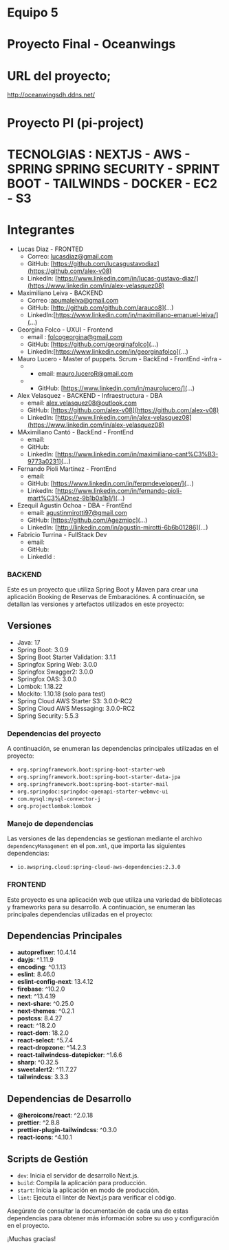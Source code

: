 # Equipo 5

#  Proyecto Final - Oceanwings

# URL del proyecto;
http://oceanwingsdh.ddns.net/


# Proyecto PI (pi-project)


# TECNOLGIAS : NEXTJS - AWS - SPRING SPRING SECURITY - SPRINT BOOT - TAILWINDS - DOCKER - EC2 - S3 

# Integrantes
- Lucas Diaz - FRONTED
    - Correo: [lucasdiaz@gmail.com](...)
    - GitHub: [https://github.com/lucasgustavodiaz](https://github.com/alex-v08)
    - LinkedIn: [https://www.linkedin.com/in/lucas-gustavo-diaz/](https://www.linkedin.com/in/alex-velasquez08)
- Maximiliano Leiva - BACKEND
    - Correo :[apumaleiva@gmail.com](...)
    - GitHub: [http://github.com/github.com/arauco8](...)
    - LinkedIn:[https://www.linkedin.com/in/maximiliano-emanuel-leiva/](...)
- Georgina Folco - UXUI - Frontend
    - email : [folcogeorgina@gmail.com](...)
    - GitHub: [https://github.com/georginafolco](...)
    - LinkedIn:[https://www.linkedin.com/in/georginafolco](...)
- Mauro Lucero - Master of puppets. Scrum - BackEnd - FrontEnd -infra - 
   - - email: [mauro.luceroR@gmail.com](...)
   - - GitHub: [https://www.linkedin.com/in/maurolucero/](...)
- Alex Velasquez - BACKEND - Infraestructura - DBA
    - email: [alex.velasquez08@outlook.com](...)
    - GitHub: [https://github.com/alex-v08](https://github.com/alex-v08)
    - LinkedIn: [https://www.linkedin.com/in/alex-velasquez08](https://www.linkedin.com/in/alex-velasquez08)
- MAximiliano Cantó - BackEnd - FrontEnd
    - email: [](...)
    - GitHub: [](...)
    - LinkedIn: [https://www.linkedin.com/in/maximiliano-cant%C3%B3-9773a0231](...)
- Fernando Pioli Martínez - FrontEnd
    - email: [](...)
    - GitHub: [https://www.linkedin.com/in/ferpmdeveloper/](...)
    - LinkedIn: [https://www.linkedin.com/in/fernando-pioli-mart%C3%ADnez-9b1b0a1b1/](...)
- Ezequil Agustin Ochoa - DBA - FrontEnd
    - email: [agustinmirotti97@gmail.com](...)
    - GitHub: [https://github.com/Agezmioc](...)
    - LinkedIn: [http://linkedin.com/in/agustín-mirotti-6b6b01286](...)
- Fabricio Turrina - FullStack Dev
    - email: [](...)
    - GitHub: [](...)
    - LinkedId : [](...)

### BACKEND 
Este es un proyecto que utiliza Spring Boot y Maven para crear una aplicación Booking de Reservas de Embaraciónes. A continuación, se detallan las versiones y artefactos utilizados en este proyecto:

## Versiones

- Java: 17
- Spring Boot: 3.0.9
- Spring Boot Starter Validation: 3.1.1
- Springfox Spring Web: 3.0.0
- Springfox Swagger2: 3.0.0
- Springfox OAS: 3.0.0
- Lombok: 1.18.22
- Mockito: 1.10.18 (solo para test)
- Spring Cloud AWS Starter S3: 3.0.0-RC2
- Spring Cloud AWS Messaging: 3.0.0-RC2
- Spring Security: 5.5.3

### Dependencias del proyecto

A continuación, se enumeran las dependencias principales utilizadas en el proyecto:

- `org.springframework.boot:spring-boot-starter-web`
- `org.springframework.boot:spring-boot-starter-data-jpa`
- `org.springframework.boot:spring-boot-starter-mail`
- `org.springdoc:springdoc-openapi-starter-webmvc-ui`
- `com.mysql:mysql-connector-j`
- `org.projectlombok:lombok`

### Manejo de dependencias

Las versiones de las dependencias se gestionan mediante el archivo `dependencyManagement` en el `pom.xml`, que importa las siguientes dependencias:

- `io.awspring.cloud:spring-cloud-aws-dependencies:2.3.0`

### FRONTEND 


Este proyecto es una aplicación web que utiliza una variedad de bibliotecas y frameworks para su desarrollo. A continuación, se enumeran las principales dependencias utilizadas en el proyecto:

## Dependencias Principales

- **autoprefixer**: 10.4.14
- **dayjs**: ^1.11.9
- **encoding**: ^0.1.13
- **eslint**: 8.46.0
- **eslint-config-next**: 13.4.12
- **firebase**: ^10.2.0
- **next**: ^13.4.19
- **next-share**: ^0.25.0
- **next-themes**: ^0.2.1
- **postcss**: 8.4.27
- **react**: ^18.2.0
- **react-dom**: 18.2.0
- **react-select**: ^5.7.4
- **react-dropzone**: ^14.2.3
- **react-tailwindcss-datepicker**: ^1.6.6
- **sharp**: ^0.32.5
- **sweetalert2**: ^11.7.27
- **tailwindcss**: 3.3.3

## Dependencias de Desarrollo

- **@heroicons/react**: ^2.0.18
- **prettier**: ^2.8.8
- **prettier-plugin-tailwindcss**: ^0.3.0
- **react-icons**: ^4.10.1

## Scripts de Gestión

- `dev`: Inicia el servidor de desarrollo Next.js.
- `build`: Compila la aplicación para producción.
- `start`: Inicia la aplicación en modo de producción.
- `lint`: Ejecuta el linter de Next.js para verificar el código.

Asegúrate de consultar la documentación de cada una de estas dependencias para obtener más información sobre su uso y configuración en el proyecto.





¡Muchas gracias!
